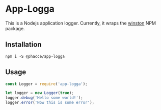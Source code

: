 # App-Logga
This is a Nodejs application logger. Currently, it wraps the [winston](https://www.npmjs.com/package/winston) NPM package.

## Installation
`npm i -S @phacce/app-logga`

## Usage
```javascript
const Logger = require('app-logga');

let logger = new Logger(true);
logger.debug('Hello some world!');
logger.error('Now this is some error');
```